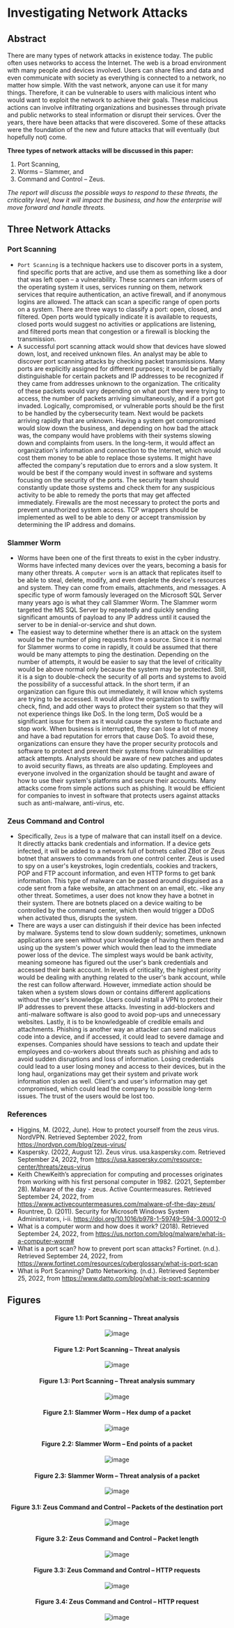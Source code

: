 # Investigating Network Attacks

## Abstract

There are many types of network attacks in existence today. The public often uses networks to access the Internet. The web is a broad environment with many people and devices involved. 
Users can share files and data and even communicate with society as everything is connected to a network, no matter how simple. With the vast network, anyone can use it for many things. 
Therefore, it can be vulnerable to users with malicious intent who would want to exploit the network to achieve their goals. 
These malicious actions can involve infiltrating organizations and businesses through private and public networks to steal information or disrupt their services. 
Over the years, there have been attacks that were discovered. Some of these attacks were the foundation of the new and future attacks that will eventually (but hopefully not) come. 

**Three types of network attacks will be discussed in this paper:** 

  1. Port Scanning,
  2. Worms – Slammer, and
  3. Command and Control – Zeus. 

*The report will discuss the possible ways to respond to these threats, the criticality level, how it will impact the business, and how the enterprise will move forward and handle threats.*

## Three Network Attacks

### Port Scanning
- ```Port Scanning``` is a technique hackers use to discover ports in a system, find specific ports that are active, and use them as something like a door that was left open – a vulnerability. These scanners can inform users of the operating system it uses, services running on them, network services that require authentication, an active firewall, and if anonymous logins are allowed. The attack can scan a specific range of open ports on a system. There are three ways to classify a port: open, closed, and filtered. Open ports would typically indicate it is available to requests, closed ports would suggest no activities or applications are listening, and filtered ports mean that congestion or a firewall is blocking the transmission.
- A successful port scanning attack would show that devices have slowed down, lost, and received unknown files. An analyst may be able to discover port scanning attacks by checking packet transmissions. Many ports are explicitly assigned for different purposes; it would be partially distinguishable for certain packets and IP addresses to be recognized if they came from addresses unknown to the organization. The criticality of these packets would vary depending on what port they were trying to access, the number of packets arriving simultaneously, and if a port got invaded. Logically, compromised, or vulnerable ports should be the first to be handled by the cybersecurity team. Next would be packets arriving rapidly that are unknown. Having a system get compromised would slow down the business, and depending on how bad the attack was, the company would have problems with their systems slowing down and complaints from users. In the long-term, it would affect an organization's information and connection to the Internet, which would cost them money to be able to replace those systems. It might have affected the company's reputation due to errors and a slow system. It would be best if the company would invest in software and systems focusing on the security of the ports. The security team should constantly update those systems and check them for any suspicious activity to be able to remedy the ports that may get affected immediately. Firewalls are the most necessary to protect the ports and prevent unauthorized system access. TCP wrappers should be implemented as well to be able to deny or accept transmission by determining the IP address and domains.

### Slammer Worm
- Worms have been one of the first threats to exist in the cyber industry. Worms have infected many devices over the years, becoming a basis for many other threats. A ``computer worm`` is an attack that replicates itself to be able to steal, delete, modify, and even deplete the device's resources and system. They can come from emails, attachments, and messages. A specific type of worm famously leveraged on the Microsoft SQL Server many years ago is what they call Slammer Worm. The Slammer worm targeted the MS SQL Server by repeatedly and quickly sending significant amounts of payload to any IP address until it caused the server to be in denial-or-service and shut down.
- The easiest way to determine whether there is an attack on the system would be the number of ping requests from a source. Since it is normal for Slammer worms to come in rapidly, it could be assumed that there would be many attempts to ping the destination. Depending on the number of attempts, it would be easier to say that the level of criticality would be above normal only because the system may be protected. Still, it is a sign to double-check the security of all ports and systems to avoid the possibility of a successful attack. In the short term, if an organization can figure this out immediately, it will know which systems are trying to be accessed. It would allow the organization to swiftly check, find, and add other ways to protect their system so that they will not experience things like DoS. In the long term, DoS would be a significant issue for them as it would cause the system to fluctuate and stop work. When business is interrupted, they can lose a lot of money and have a bad reputation for errors that cause DoS. To avoid these, organizations can ensure they have the proper security protocols and software to protect and prevent their systems from vulnerabilities or attack attempts. Analysts should be aware of new patches and updates to avoid security flaws, as threats are also updating. Employees and everyone involved in the organization should be taught and aware of how to use their system's platforms and secure their accounts. Many attacks come from simple actions such as phishing. It would be efficient for companies to invest in software that protects users against attacks such as anti-malware, anti-virus, etc.

### Zeus Command and Control
- Specifically, ``Zeus`` is a type of malware that can install itself on a device. It directly attacks bank credentials and information. If a device gets infected, it will be added to a network full of botnets called ZBot or Zeus botnet that answers to commands from one control center. Zeus is used to spy on a user's keystrokes, login credentials, cookies and trackers, POP and FTP account information, and even HTTP forms to get bank information. This type of malware can be passed around disguised as a code sent from a fake website, an attachment on an email, etc. –like any other threat. Sometimes, a user does not know they have a botnet in their system. There are botnets placed on a device waiting to be controlled by the command center, which then would trigger a DDoS when activated thus, disrupts the system.
- There are ways a user can distinguish if their device has been infected by malware. Systems tend to slow down suddenly; sometimes, unknown applications are seen without your knowledge of having them there and using up the system's power which would then lead to the immediate power loss of the device. The simplest ways would be bank activity, meaning someone has figured out the user's bank credentials and accessed their bank account. In levels of criticality, the highest priority would be dealing with anything related to the user's bank account, while the rest can follow afterward. However, immediate action should be taken when a system slows down or contains different applications without the user's knowledge. Users could install a VPN to protect their IP addresses to prevent these attacks. Investing in add-blockers and anti-malware software is also good to avoid pop-ups and unnecessary websites. Lastly, it is to be knowledgeable of credible emails and attachments. Phishing is another way an attacker can send malicious code into a device, and if accessed, it could lead to severe damage and expenses. Companies should have sessions to teach and update their employees and co-workers about threats such as phishing and ads to avoid sudden disruptions and loss of information. Losing credentials could lead to a user losing money and access to their devices, but in the long haul, organizations may get their system and private work information stolen as well. Client's and user's information may get compromised, which could lead the company to possible long-term issues. The trust of the users would be lost too.
	
### References
- Higgins, M. (2022, June). How to protect yourself from the zeus virus. NordVPN. Retrieved September 2022, from https://nordvpn.com/blog/zeus-virus/ 
- Kaspersky. (2022, August 12). Zeus virus. usa.kaspersky.com. Retrieved September 24, 2022, from https://usa.kaspersky.com/resource-center/threats/zeus-virus 
- Keith ChewKeith’s appreciation for computing and processes originates from working with his first personal computer in 1982. (2021, September 28). Malware of the day - zeus. Active Countermeasures. Retrieved September 24, 2022, from https://www.activecountermeasures.com/malware-of-the-day-zeus/ 
- Rountree, D. (2011). Security for Microsoft Windows System Administrators, i-ii. https://doi.org/10.1016/b978-1-59749-594-3.00012-0 
- What is a computer worm and how does it work? (2018). Retrieved September 24, 2022, from https://us.norton.com/blog/malware/what-is-a-computer-worm# 
- What is a port scan? how to prevent port scan attacks? Fortinet. (n.d.). Retrieved September 24, 2022, from https://www.fortinet.com/resources/cyberglossary/what-is-port-scan 
- What is Port Scanning? Datto Networking. (n.d.). Retrieved September 25, 2022, from https://www.datto.com/blog/what-is-port-scanning
  
## Figures

<div align="center">
  
  #### Figure 1.1: Port Scanning – Threat analysis
  ![image](https://github.com/gabizzle/Intrusion-Detection/assets/67624149/f362e47e-4ce0-4976-b892-3c0b1ef86520)
      
  #### Figure 1.2: Port Scanning – Threat analysis
  ![image](https://github.com/gabizzle/Intrusion-Detection/assets/67624149/d4cf99aa-cb4e-4e69-b059-c3c3e546aa8d)
      
  #### Figure 1.3: Port Scanning – Threat analysis summary
  ![image](https://github.com/gabizzle/Intrusion-Detection/assets/67624149/5a66c611-02d4-474e-a04a-ea366ac36016)
      
  #### Figure 2.1: Slammer Worm – Hex dump of a packet
  ![image](https://github.com/gabizzle/Intrusion-Detection/assets/67624149/77913cbc-8f6b-4250-b276-15a01615e8ed)
       
  #### Figure 2.2: Slammer Worm – End points of a packet
  ![image](https://github.com/gabizzle/Intrusion-Detection/assets/67624149/2535d5fe-c1c4-425c-8484-058e3d544c48)
       
  #### Figure 2.3: Slammer Worm – Threat analysis of a packet
  ![image](https://github.com/gabizzle/Intrusion-Detection/assets/67624149/68cbc358-4d8b-47ba-a3bd-967736cdec50)
      
  #### Figure 3.1: Zeus Command and Control – Packets of the destination port
  ![image](https://github.com/gabizzle/Intrusion-Detection/assets/67624149/850101ff-df30-4937-b73d-08ae87cd9b05)
       
  #### Figure 3.2: Zeus Command and Control – Packet length
  ![image](https://github.com/gabizzle/Intrusion-Detection/assets/67624149/e4c6d09b-2f9a-4996-ac0f-2d3175f32b55)
       
  #### Figure 3.3: Zeus Command and Control – HTTP requests
  ![image](https://github.com/gabizzle/Intrusion-Detection/assets/67624149/e3a95999-2bca-4025-9646-49c73aefe0f3)
       
  #### Figure 3.4: Zeus Command and Control – HTTP request
  ![image](https://github.com/gabizzle/Intrusion-Detection/assets/67624149/7478d416-6d64-4cfd-99f6-40df43094391)
  
</div>
